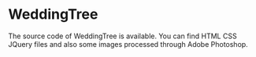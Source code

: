 # WeddingTree
The source code of WeddingTree is available. You can find HTML CSS JQuery files and also some images processed through Adobe Photoshop.
